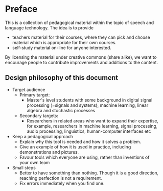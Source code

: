 # Preface

This is a collection of pedagogical material within the topic of speech
and language technology. The idea is to provide

-   teachers material for their courses, where they can pick and choose
    material which is appropriate for their own courses.
-   self-study material on-line for anyone interested.

By licensing the material under creative commons (share alike), we want
to encourage people to contribute improvements and additions to the
content.


## Design philosophy of this document

-   Target audience
    -   Primary target:
        -   Master's level students with some background in digital
            signal processing (=signals and systems), machine learning,
            linear algebra and stochastic processes
    -   Secondary targets:
        -   Researchers in related areas who want to expand their
            expertise, for example, researchers in machine learning,
            signal processing, audio processing, linguistics,
            human-computer interfaces etc
-   Keep a pedagogical approach
    -   Explain why this tool is needed and how it solves a problem.
    -   Give an example of how it is used in practice, including
        demonstrations and pictures.
    -   Favour tools which everyone are using, rather than inventions of
        your own team
-   Small steps
    -   Better to have something than nothing. Though it is a good
        direction, reaching perfection is not a requirement.
    -   Fix errors immediately when you find one.

